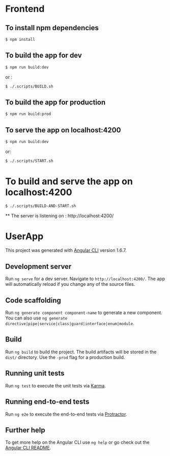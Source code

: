 # Frontend

## To install npm dependencies
```bash
$ npm install
```

## To build the app for dev
```bash
$ npm run build:dev
```
or :
```bash
$ ./.scripts/BUILD.sh
```

## To build the app for production
```bash
$ npm run build:prod
```

## To serve the app on localhost:4200
```bash
$ npm run build:dev
```
or: 
```bash
$ ./.scripts/START.sh
```

# To build and serve the app on localhost:4200
```bash
$ ./.scripts/BUILD-AND-START.sh
```

** The server is listening on : http://localhost:4200/


# UserApp

This project was generated with [Angular CLI](https://github.com/angular/angular-cli) version 1.6.7.

## Development server

Run `ng serve` for a dev server. Navigate to `http://localhost:4200/`. The app will automatically reload if you change any of the source files.

## Code scaffolding

Run `ng generate component component-name` to generate a new component. You can also use `ng generate directive|pipe|service|class|guard|interface|enum|module`.

## Build

Run `ng build` to build the project. The build artifacts will be stored in the `dist/` directory. Use the `-prod` flag for a production build.

## Running unit tests

Run `ng test` to execute the unit tests via [Karma](https://karma-runner.github.io).

## Running end-to-end tests

Run `ng e2e` to execute the end-to-end tests via [Protractor](http://www.protractortest.org/).

## Further help

To get more help on the Angular CLI use `ng help` or go check out the [Angular CLI README](https://github.com/angular/angular-cli/blob/master/README.md).
